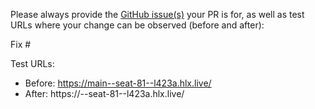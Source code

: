 Please always provide the [GitHub issue(s)](../issues) your PR is for, as well as test URLs where your change can be observed (before and after):

Fix #<gh-issue-id>

Test URLs:
- Before: https://main--seat-81--l423a.hlx.live/
- After: https://<branch>--seat-81--l423a.hlx.live/
